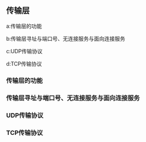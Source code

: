 ## 传输层

a:传输层的功能

b:传输层寻址与端口号、无连接服务与面向连接服务

c:UDP传输协议

d:TCP传输协议

### 传输层的功能

### 传输层寻址与端口号、无连接服务与面向连接服务

### UDP传输协议

### TCP传输协议